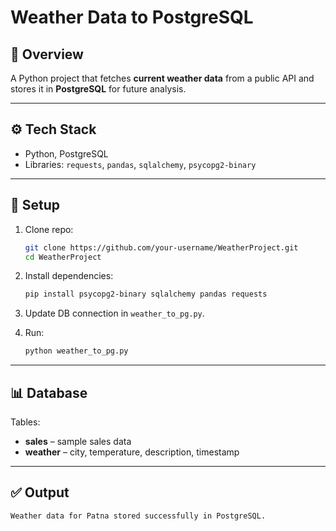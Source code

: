 
# Weather Data to PostgreSQL

## 📌 Overview

A Python project that fetches **current weather data** from a public API and stores it in **PostgreSQL** for future analysis.

---

## ⚙️ Tech Stack

* Python, PostgreSQL
* Libraries: `requests`, `pandas`, `sqlalchemy`, `psycopg2-binary`

---

## 🚀 Setup

1. Clone repo:

   ```bash
   git clone https://github.com/your-username/WeatherProject.git
   cd WeatherProject
   ```
2. Install dependencies:

   ```bash
   pip install psycopg2-binary sqlalchemy pandas requests
   ```
3. Update DB connection in `weather_to_pg.py`.
4. Run:

   ```bash
   python weather_to_pg.py
   ```

---

## 📊 Database

Tables:

* **sales** – sample sales data
* **weather** – city, temperature, description, timestamp

---

## ✅ Output

```
Weather data for Patna stored successfully in PostgreSQL.
```



